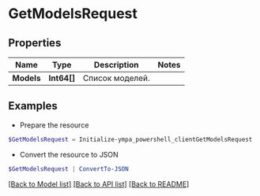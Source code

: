 # GetModelsRequest
## Properties

Name | Type | Description | Notes
------------ | ------------- | ------------- | -------------
**Models** | **Int64[]** | Список моделей. | 

## Examples

- Prepare the resource
```powershell
$GetModelsRequest = Initialize-ympa_powershell_clientGetModelsRequest  -Models null
```

- Convert the resource to JSON
```powershell
$GetModelsRequest | ConvertTo-JSON
```

[[Back to Model list]](../README.md#documentation-for-models) [[Back to API list]](../README.md#documentation-for-api-endpoints) [[Back to README]](../README.md)

